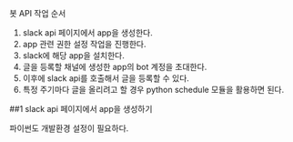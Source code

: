 봇 API 작업 순서

1. slack api 페이지에서 app을 생성한다. 
2. app 관련 권한 설정 작업을 진행한다.
3. slack에 해당 app을 설치한다.
4. 글을 등록할 채널에 생성한 app의 bot 계정을 초대한다.
5. 이후에 slack api를 호출해서 글을 등록할 수 있다. 
6. 특정 주기마다 글을 올리려고 할 경우 python schedule 모듈을 활용하면 된다.



##1 slack api 페이지에서 app을 생성하기

파이썬도 개발환경 설정이 필요하다.
